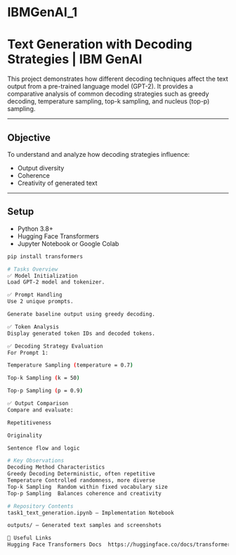 # IBMGenAI_1
# Text Generation with Decoding Strategies | IBM GenAI

This project demonstrates how different decoding techniques affect the text output from a pre-trained language model (GPT-2). It provides a comparative analysis of common decoding strategies such as greedy decoding, temperature sampling, top-k sampling, and nucleus (top-p) sampling.

---

## Objective

To understand and analyze how decoding strategies influence:
- Output diversity
- Coherence
- Creativity of generated text

---

## Setup

- Python 3.8+
- Hugging Face Transformers
- Jupyter Notebook or Google Colab

```bash
pip install transformers

# Tasks Overview
✅ Model Initialization
Load GPT-2 model and tokenizer.

✅ Prompt Handling
Use 2 unique prompts.

Generate baseline output using greedy decoding.

✅ Token Analysis
Display generated token IDs and decoded tokens.

✅ Decoding Strategy Evaluation
For Prompt 1:

Temperature Sampling (temperature = 0.7)

Top-k Sampling (k = 50)

Top-p Sampling (p = 0.9)

✅ Output Comparison
Compare and evaluate:

Repetitiveness

Originality

Sentence flow and logic

# Key Observations
Decoding Method	Characteristics
Greedy Decoding	Deterministic, often repetitive
Temperature	Controlled randomness, more diverse
Top-k Sampling	Random within fixed vocabulary size
Top-p Sampling	Balances coherence and creativity

# Repository Contents
task1_text_generation.ipynb – Implementation Notebook

outputs/ – Generated text samples and screenshots

🔗 Useful Links
Hugging Face Transformers Docs  https://huggingface.co/docs/transformers
